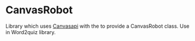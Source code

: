 # CanvasRobot
Library which uses
[Canvasapi](https://canvasapi.readthedocs.io/en/stable/getting-started.html) with the
to provide a CanvasRobot class.
Use in Word2quiz library.
